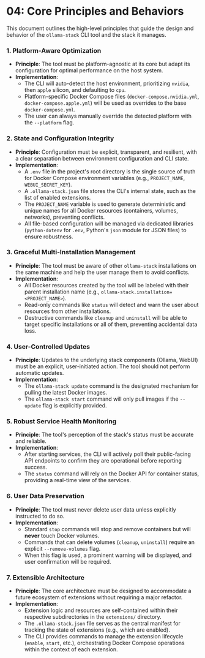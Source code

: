 # 04: Core Principles and Behaviors

This document outlines the high-level principles that guide the design and behavior of the `ollama-stack` CLI tool and the stack it manages.

### 1. Platform-Aware Optimization

- **Principle**: The tool must be platform-agnostic at its core but adapt its configuration for optimal performance on the host system.
- **Implementation**:
    - The CLI will auto-detect the host environment, prioritizing `nvidia`, then `apple` silicon, and defaulting to `cpu`.
    - Platform-specific Docker Compose files (`docker-compose.nvidia.yml`, `docker-compose.apple.yml`) will be used as overrides to the base `docker-compose.yml`.
    - The user can always manually override the detected platform with the `--platform` flag.

### 2. State and Configuration Integrity

- **Principle**: Configuration must be explicit, transparent, and resilient, with a clear separation between environment configuration and CLI state.
- **Implementation**:
    - A `.env` file in the project's root directory is the single source of truth for Docker Compose environment variables (e.g., `PROJECT_NAME`, `WEBUI_SECRET_KEY`).
    - A `.ollama-stack.json` file stores the CLI's internal state, such as the list of enabled extensions.
    - The `PROJECT_NAME` variable is used to generate deterministic and unique names for all Docker resources (containers, volumes, networks), preventing conflicts.
    - All file-based configuration will be managed via dedicated libraries (`python-dotenv` for `.env`, Python's `json` module for JSON files) to ensure robustness.

### 3. Graceful Multi-Installation Management

- **Principle**: The tool must be aware of other `ollama-stack` installations on the same machine and help the user manage them to avoid conflicts.
- **Implementation**:
    - All Docker resources created by the tool will be labeled with their parent installation name (e.g., `ollama-stack.installation=<PROJECT_NAME>`).
    - Read-only commands like `status` will detect and warn the user about resources from other installations.
    - Destructive commands like `cleanup` and `uninstall` will be able to target specific installations or all of them, preventing accidental data loss.

### 4. User-Controlled Updates

- **Principle**: Updates to the underlying stack components (Ollama, WebUI) must be an explicit, user-initiated action. The tool should not perform automatic updates.
- **Implementation**:
    - The `ollama-stack update` command is the designated mechanism for pulling the latest Docker images.
    - The `ollama-stack start` command will only pull images if the `--update` flag is explicitly provided.

### 5. Robust Service Health Monitoring

- **Principle**: The tool's perception of the stack's status must be accurate and reliable.
- **Implementation**:
    - After starting services, the CLI will actively poll their public-facing API endpoints to confirm they are operational before reporting success.
    - The `status` command will rely on the Docker API for container status, providing a real-time view of the services.

### 6. User Data Preservation

- **Principle**: The tool must never delete user data unless explicitly instructed to do so.
- **Implementation**:
    - Standard `stop` commands will stop and remove containers but will **never** touch Docker volumes.
    - Commands that can delete volumes (`cleanup`, `uninstall`) require an explicit `--remove-volumes` flag.
    - When this flag is used, a prominent warning will be displayed, and user confirmation will be required.

### 7. Extensible Architecture

- **Principle**: The core architecture must be designed to accommodate a future ecosystem of extensions without requiring a major refactor.
- **Implementation**:
    - Extension logic and resources are self-contained within their respective subdirectories in the `extensions/` directory.
    - The `.ollama-stack.json` file serves as the central manifest for tracking the state of extensions (e.g., which are enabled).
    - The CLI provides commands to manage the extension lifecycle (`enable`, `start`, etc.), orchestrating Docker Compose operations within the context of each extension. 